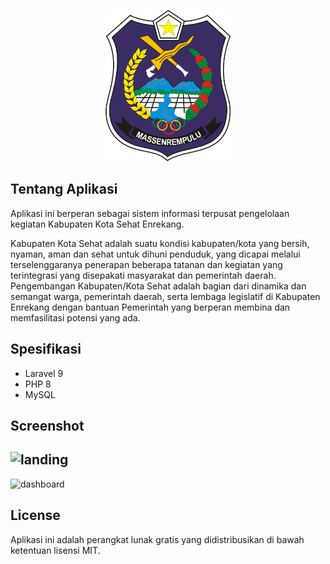 <p align="center"><img width="200px" src="https://github.com/ahdiatahsan/kks-form-app/blob/main/public/media/enrekang.png"></p>

## Tentang Aplikasi

Aplikasi ini berperan sebagai sistem informasi terpusat pengelolaan kegiatan Kabupaten Kota Sehat Enrekang. 

Kabupaten Kota Sehat adalah suatu kondisi kabupaten/kota yang bersih, nyaman, aman dan sehat untuk dihuni penduduk, yang dicapai melalui terselenggaranya penerapan beberapa tatanan dan kegiatan yang terintegrasi yang disepakati masyarakat dan pemerintah daerah. Pengembangan Kabupaten/Kota Sehat adalah bagian dari dinamika dan semangat warga, pemerintah daerah, serta lembaga legislatif di Kabupaten Enrekang dengan bantuan Pemerintah yang berperan membina dan memfasilitasi potensi yang ada. 

## Spesifikasi

- Laravel 9
- PHP 8
- MySQL

## Screenshot

![landing](https://user-images.githubusercontent.com/52749784/210693780-2f9ca416-b672-4529-8f52-5cb55adf5323.png)
-
![dashboard](https://user-images.githubusercontent.com/52749784/210693773-50f1a4d8-1a2d-4f3f-8624-c42b5e5a57f7.png)

## License

Aplikasi ini adalah perangkat lunak gratis yang didistribusikan di bawah ketentuan lisensi MIT.

